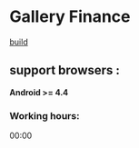# Gallery Finance
[build](http://gf.wndrbase.com/)

## support browsers :
**Android >= 4.4**

### Working hours:
00:00
